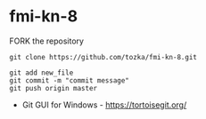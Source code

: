 # fmi-kn-8

FORK the repository

```
git clone https://github.com/tozka/fmi-kn-8.git

git add new_file
git commit -m "commit message"
git push origin master

```

- Git GUI for Windows - https://tortoisegit.org/ 

